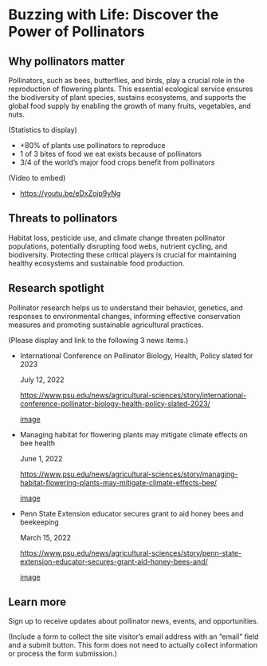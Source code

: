 # Buzzing with Life: Discover the Power of Pollinators

## Why pollinators matter

Pollinators, such as bees, butterflies, and birds, play a crucial role in the reproduction of flowering plants. This essential ecological service ensures the biodiversity of plant species, sustains ecosystems, and supports the global food supply by enabling the growth of many fruits, vegetables, and nuts.

(Statistics to display)

- +80% of plants use pollinators to reproduce
- 1 of 3 bites of food we eat exists because of pollinators
- 3/4 of the world’s major food crops benefit from pollinators

(Video to embed)
- https://youtu.be/eDxZojp9yNg

## Threats to pollinators

Habitat loss, pesticide use, and climate change threaten pollinator populations, potentially disrupting food webs, nutrient cycling, and biodiversity. Protecting these critical players is crucial for maintaining healthy ecosystems and sustainable food production.

## Research spotlight

Pollinator research helps us to understand their behavior, genetics, and responses to environmental changes, informing effective conservation measures and promoting sustainable agricultural practices.

(Please display and link to the following 3 news items.)

- International Conference on Pollinator Biology, Health, Policy slated for 2023

  July 12, 2022

  https://www.psu.edu/news/agricultural-sciences/story/international-conference-pollinator-biology-health-policy-slated-2023/

  [image](images/news1.jpg)

- Managing habitat for flowering plants may mitigate climate effects on bee health

  June 1, 2022

  https://www.psu.edu/news/agricultural-sciences/story/managing-habitat-flowering-plants-may-mitigate-climate-effects-bee/

  [image](images/news2.jpg)

- Penn State Extension educator secures grant to aid honey bees and beekeeping

  March 15, 2022
  
  https://www.psu.edu/news/agricultural-sciences/story/penn-state-extension-educator-secures-grant-aid-honey-bees-and/

  [image](images/news3.jpg)


## Learn more

Sign up to receive updates about pollinator news, events, and opportunities.

(Include a form to collect the site visitor’s email address with an “email” field and a submit button. This form does not need to actually collect information or process the form submission.)
